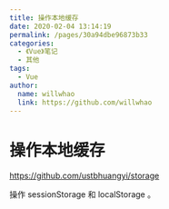 ```yaml
---
title: 操作本地缓存
date: 2020-02-04 13:14:19
permalink: /pages/30a94dbe96873b33
categories:
  - 《Vue》笔记
  - 其他
tags:
  - Vue
author:
  name: willwhao
  link: https://github.com/willwhao
---
```


# 操作本地缓存

<https://github.com/ustbhuangyi/storage>

操作 sessionStorage 和 localStorage 。
